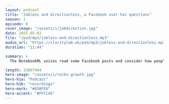 ```yaml
---
layout: podcast
title: "Jobless and directionless, a Facebook user has questions"
season: 1
episode: 8
cover_image: "/assets/i/jobdirection.jpg"
date: 2025-05-02
file: "/pod/mp3/jobless-and-directionless.mp3"
audio_url: "https://claritylab.uk/pod/mp3/jobless-and-directionless.mp3"
duration: "11:44"

summary: >
  The NotebookML voices read some Facebook posts and consider how people who describe themsleves as 'directionless' may be able to leverage some Clarity Lab thinking

length: 33807404
hero-image: "/assets/i/rocks-growth.jpg"
hero-h1a: "Podcast"
hero-h1b: "recordings"
hero-mark: "#85BFE6"
hero-accent: "#FFCC4E"
---
```


<!-- ffmpeg -i input.wav -ac 2 -b:a 128k -ar 44100 output.mp3 -->

